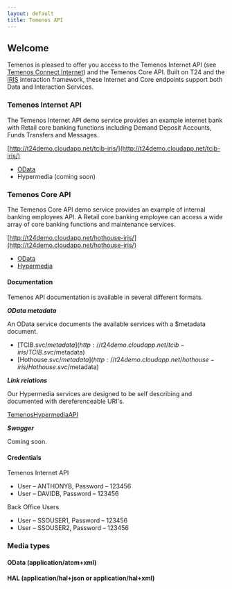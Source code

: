 ```yaml
---
layout: default
title: Temenos API
---
```

## Welcome

Temenos is pleased to offer you access to the Temenos Internet API (see [Temenos Connect Internet](http://www.temenos.com/en/products-and-services/front-end--channels/temenos-connect/temenos-connect-internet/)) and the Temenos Core API.  Built on T24 and the [IRIS](http://www.rimdsl.org) interaction framework, these Internet and Core endpoints support both Data and Interaction Services.



### Temenos Internet API

The Temenos Internet API demo service provides an example internet bank with Retail core banking functions including Demand Deposit Accounts, Funds Transfers and Messages.  

[http://t24demo.cloudapp.net/tcib-iris/](http://t24demo.cloudapp.net/tcib-iris/)

* [OData](http://t24demo.cloudapp.net/tcib-iris/TCIB.svc/)
* Hypermedia (coming soon)


### Temenos Core API

The Temenos Core API demo service provides an example of internal banking employees API.  A Retail core banking employee can access a wide array of core banking functions and maintenance services.

[http://t24demo.cloudapp.net/hothouse-iris/](http://t24demo.cloudapp.net/hothouse-iris/)

* [OData](http://t24demo.cloudapp.net/hothouse-iris/Hothouse.svc/)
* [Hypermedia](http://t24demo.cloudapp.net/hothouse-iris/Hothouse.svc/root)


#### Documentation

Temenos API documentation is available in several different formats.

***OData metadata***

An OData service documents the available services with a $metadata document.

* [TCIB.svc/$metadata](http://t24demo.cloudapp.net/tcib-iris/TCIB.svc/$metadata)
* [Hothouse.svc/$metadata](http://t24demo.cloudapp.net/hothouse-iris/Hothouse.svc/$metadata)


***Link relations***

Our Hypermedia services are designed to be self describing and documented with dereferenceable URI's.

[TemenosHypermediaAPI](rels)


***Swagger***

Coming soon.



#### Credentials

Temenos Internet API

* User – ANTHONYB, Password – 123456
* User – DAVIDB, Password – 123456


Back Office Users

* User – SSOUSER1, Password – 123456
* User – SSOUSER2, Password – 123456




### Media types

#### OData (application/atom+xml)


#### HAL (application/hal+json or application/hal+xml)





